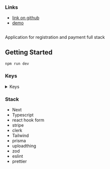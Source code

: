 ### Links

* [link on github](https://github.com/Dimitry-prog/next-event)
* [demo](https://next-event-sigma.vercel.app/)

##
Application for registration and payment full stack

## Getting Started

```bash
npm run dev
```

### Keys

<details><summary>Keys</summary>

* DATABASE_UR
* NEXT_PUBLIC_CLERK_PUBLISHABLE_KEY
* CLERK_SECRET_KEY
* NEXT_PUBLIC_CLERK_SIGN_IN_URL
* NEXT_PUBLIC_CLERK_SIGN_UP_URL
* NEXT_PUBLIC_CLERK_AFTER_SIGN_IN_URL
* NEXT_PUBLIC_CLERK_AFTER_SIGN_UP_URL
* WEBHOOK_SECRET
* UPLOADTHING_SECRET
* UPLOADTHING_APP_ID
* NEXT_PUBLIC_STRIPE_PUBLISHABLE_KEY
* STRIPE_SECRET_KEY
* NEXT_PUBLIC_SERVER_URL
* STRIPE_WEBHOOK_SECRET

</details>

### Stack

* Next
* Typescript
* react hook form
* stripe
* clerk
* Tailwind
* prisma
* uploadthing
* zod
* eslint
* prettier

